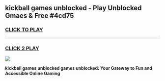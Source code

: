 
## kickball games unblocked - Play Unblocked Gmaes & Free #4cd75
<h3>
<a href="https://premium.freeplayer.one?title=kickball_games_unblocked&ref=03M">CLICK TO PLAY</a></h3>
<hr>

<h3>
<a href="https://premium.freeplayer.one?title=kickball_games_unblocked&ref=03M">CLICK 2 PLAY</a>
  
</h3>

<a href="https://premium.freeplayer.one?title=kickball_games_unblocked&ref=03M"><img src="https://clearcache.store/games.png"></a>


**kickball games unblocked games unblocked: Your Gateway to Fun and Accessible Online Gaming**
